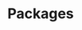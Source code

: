---
title: "Packages"
description: "An overview of the engagement of Open Elements and its partners and customers."
layout: "packages"
keywords: ["Open Source", "Java", "OSS", "Open Source Support", "Java Support"]

section_intro: '<a class="link-purple" href="/about-hendrik/">Hendrik Ebbers</a> founded the Open Elements GmbH in 2022 to create a company that strengthens open source and open collaboration with a strong focus on the Java ecosystem.'

section_prefix: 'Our'
section_engagement: 'Engagements'
section_team: 'Team'
section_customers: 'Customers & Partners'

---